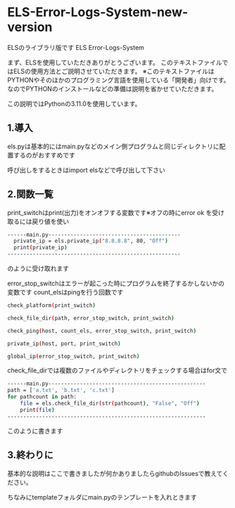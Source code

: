 # ELS-Error-Logs-System-new-version
ELSのライブラリ版です
ELS Error-Logs-System

まず、ELSを使用していただきありがとうございます。
このテキストファイルではELSの使用方法とご説明させていただきます。
※このテキストファイルはPYTHONやそのほかのプログラミング言語を使用している「開発者」向けです。　なのでPYTHONのインストールなどの準備は説明を省かせていただきます。

この説明ではPythonの3.11.0を使用しています。

## 1.導入
els.pyは基本的にはmain.pyなどのメイン側プログラムと同じディレクトリに配置するのがおすすめです

呼び出しをするときはimport elsなどで呼び出して下さい

## 2.関数一覧
print_switchはprint(出力)をオンオフする変数です※オフの時にerror ok を受け取るには戻り値を使い
```bash
------main.py------------------------------------------
  private_ip = els.private_ip("8.8.8.8", 80, "Off")
  print(private_ip)
-------------------------------------------------------
```
のように受け取れます

error_stop_switchはエラーが起こった時にプログラムを終了するかしないかの変数です
count_elsはpingを行う回数です

```bash
check_platform(print_switch)

check_file_dir(path, error_stop_switch, print_switch)

check_ping(host, count_els, error_stop_switch, print_switch)

private_ip(host, port, print_switch)

global_ip(error_stop_switch, print_switch)
```

check_file_dirでは複数のファイルやディレクトリをチェックする場合はfor文で
```bash
------main.py--------------------------------------------------
path = ['a.txt', 'b.txt', 'c.txt']
for pathcount in path:
    file = els.check_file_dir(str(pathcount), "False", "Off")
    print(file)
---------------------------------------------------------------
```
このように書きます

## 3.終わりに
基本的な説明はここで書きましたが何かありましたらgithubのIssuesで教えてください。

ちなみにtemplateフォルダにmain.pyのテンプレートを入れときます
